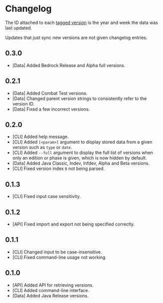 # Changelog

The ID attached to each [tagged version](https://github.com/Nixinova/Minecraft-Versions/tags) is the year and week the data was last updated.

Updates that just sync new versions are not given changelog entries.

## 0.3.0
- [Data] Added Bedrock Release and Alpha full versions.

## 0.2.1
- [Data] Added Combat Test versions.
- [Data] Changed parent version strings to consistently refer to the version ID.
- [Data] Fixed a few incorrect versions.

## 0.2.0
- [CLI] Added help message.
- [CLI] Added `[<param>]` argument to display stored data from a given version such as `type` or `date`.
- [CLI] Added `--full` argument to display the full list of versions when only an edition or phase is given, which is now hidden by default.
- [Data] Added Java Classic, Indev, Infdev, Alpha and Beta versions.
- [CLI] Fixed version index `0` not being parsed.

## 0.1.3
- [CLI] Fixed input case sensitivity.

## 0.1.2
- [API] Fixed import and export not being specified correctly.

## 0.1.1
- [CLI] Changed input to be case-insensitive.
- [CLI] Fixed command-line usage not working

## 0.1.0
- [API] Added API for retrieving versions.
- [CLI] Added command-line interface.
- [Data] Added Java Release versions.
